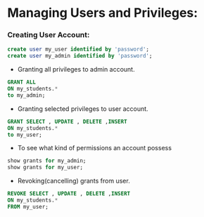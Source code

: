# Managing Users and Privileges: 

### Creating User Account:
```SQL
create user my_user identified by 'password';
create user my_admin identified by 'password';
```
- Granting all privileges to admin account.   
``` SQL
GRANT ALL
ON my_students.*
to my_admin;
```
-  Granting selected privileges to user account.   
``` SQL
GRANT SELECT , UPDATE , DELETE ,INSERT
ON my_students.*
to my_user;
```

- To see what kind of permissions an account possess
``` SQL
show grants for my_admin;
show grants for my_user;
```
- Revoking(cancelling) grants from user.  
``` SQL
REVOKE SELECT , UPDATE , DELETE ,INSERT
ON my_students.*
FROM my_user;
```

